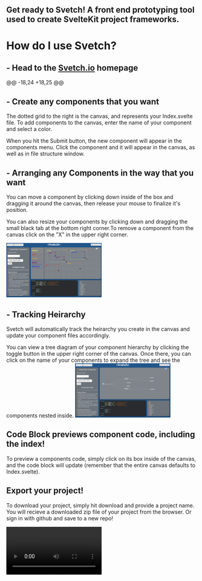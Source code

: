 ## Get ready to Svetch! A front end prototyping tool used to create SvelteKit project frameworks.


# How do I use Svetch?
## - Head to the [Svetch.io](https://www.svetch.io/) homepage
@@ -18,24 +18,25 @@

## - Create any components that you want
The dotted grid to the right is the canvas, and represents your Index.svelte file.  To add components to the canvas, enter the name of your component and select a color.

When you hit the Submit button, the new component will appear in the components menu. Click the component and it will appear in the canvas, as well as in file structure window.

## - Arranging any Components in the way that you want
You can move a component by clicking down inside of the box and dragging it around the canvas, then release your mouse to finalize it's position.

You can also resize your components by clicking down and dragging the small black tab at the bottom right corner.To remove a component from the canvas click on the "X" in the upper right corner.

<img src="./static/canvas.png" width= 50% height= 50% alt="canvas"/>

## - Tracking Heirarchy
Svetch will automatically track the heirarchy you create in the canvas and update your component files accordingly.

You can view a tree diagram of your component hierarchy by clicking the toggle button in the upper right corner of the canvas.  Once there, you can click on the name of your components to expand the tree and see the components nested inside.
<img src="./static/tree.png" width= 50% height= 50% alt="tree"/>

## Code Block previews component code, including the index!

To preview a components code, simply click on its box inside of the canvas, and the code block will update (remember that the entire canvas defaults to Index.svelte).  

## Export your project!

To download your project, simply hit download and provide a project name. You will recieve a downloaded zip file of your project from the browser. Or sign in with github and save to a new repo!

<video src="./static/video.mp4" width= 50% height= 50% alt="export"/>


# Want to Contribute?
The incredibly active, supportive community is one of the best parts of building in Svelte. Do you have a chart component you'd like to share? Notice anything missing, not working, or not available yet that you'd like to see? Submit a pull request to the contributor branch!

## Contributors 
- Daniel Palumbo | [Linkedin](https://www.linkedin.com/in/daniel-palumbo-735715137/) | [GitHub](https://github.com/DRPalumbo17)
- E Kathuria | [Linkedin](https://linkedin.com/in/ekathuria) | [GitHub](https://github.com/bozoputer)
- Kevin Wright | [Linkedin](http://www.linkedin.com/in/kwrightt/) | [GitHub](https://github.com/ktw33)
- Mathew Lapeer | [Linkedin](https://www.linkedin.com/in/matthew-lapeer) | [GitHub](https://github.com/matthewlapeer)
